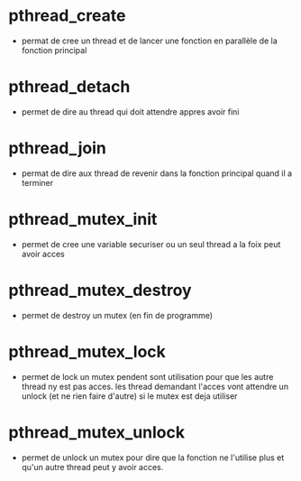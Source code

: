 # pthread_create

- permat de cree un thread et de lancer une fonction en parallèle de la fonction principal

# pthread_detach

- permet de dire au thread qui doit attendre appres avoir fini

# pthread_join

- permat de dire aux thread de revenir dans la fonction principal quand il a terminer

# pthread_mutex_init

- permet de cree une variable securiser ou un seul thread a la foix peut avoir acces

# pthread_mutex_destroy

- permet de destroy un mutex (en fin de programme)

# pthread_mutex_lock

- permet de lock un mutex pendent sont utilisation pour que les autre thread ny est pas acces.
	les thread demandant l'acces vont attendre un unlock (et ne rien faire d'autre) si le mutex est deja utiliser

# pthread_mutex_unlock

- permet de unlock un mutex pour dire que la fonction ne l'utilise plus et qu'un autre thread peut y avoir acces.
